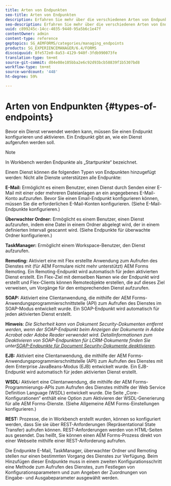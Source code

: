 ```yaml
---
title: Arten von Endpunkten
seo-title: Arten von Endpunkten
description: Erfahren Sie mehr über die verschiedenen Arten von Endpunkten.
seo-description: Erfahren Sie mehr über die verschiedenen Arten von Endpunkten.
uuid: c899245c-14cc-4035-9440-95a5b6c1e47f
contentOwner: admin
content-type: reference
geptopics: SG_AEMFORMS/categories/managing_endpoints
products: SG_EXPERIENCEMANAGER/6.4/FORMS
discoiquuid: 8fe572e0-8a53-4129-940f-3fdb990073fe
translation-type: tm+mt
source-git-commit: d04e08e105bba2e6c92d93bcb58839f1b5307bd8
workflow-type: tm+mt
source-wordcount: '448'
ht-degree: 59%

---
```



# Arten von Endpunkten {#types-of-endpoints}

Bevor ein Dienst verwendet werden kann, müssen Sie einen Endpunkt konfigurieren und aktivieren. Ein Endpunkt gibt an, wie ein Dienst aufgerufen werden soll.

>[!NOTE]
>
>In Workbench werden Endpunkte als „Startpunkte“ bezeichnet.

Einem Dienst können die folgenden Typen von Endpunkten hinzugefügt werden: Nicht alle Dienste unterstützen alle Endpunkte:

**E-Mail:** Ermöglicht es einem Benutzer, einen Dienst durch Senden einer E-Mail mit einer oder mehreren Dateianlagen an ein angegebenes E-Mail-Konto aufzurufen. Bevor Sie einen Email-Endpunkt konfigurieren können, müssen Sie die erforderlichen E-Mail-Konten konfigurieren. (Siehe E-Mail-Endpunkte konfigurieren.)

**Überwachter Ordner:** Ermöglicht es einem Benutzer, einen Dienst aufzurufen, indem eine Datei in einem Ordner abgelegt wird, der in einem definierten Intervall gescannt wird. (Siehe Endpunkte für überwachte Ordner konfigurieren.)

**TaskManager:** Ermöglicht einem Workspace-Benutzer, den Dienst aufzurufen.

**Remoting:** Aktiviert eine mit Flex erstellte Anwendung zum Aufrufen des Dienstes mit (für AEM Formulare nicht mehr unterstützt) AEM Forms Remoting. Ein Remoting-Endpunkt wird automatisch für jeden aktivierten Dienst erstellt. Ein Flex-Ziel mit demselben Namen wie der Endpunkt wird erstellt und Flex-Clients können Remoteobjekte erstellen, die auf dieses Ziel verweisen, um Vorgänge für den entsprechenden Dienst aufzurufen.

**SOAP:** Aktiviert eine Clientanwendung, die mithilfe der AEM Forms-Anwendungsprogrammierschnittstelle (API) zum Aufrufen des Dienstes im SOAP-Modus entwickelt wurde. Ein SOAP-Endpunkt wird automatisch für jeden aktivierten Dienst erstellt. 

**Hinweis**: *Die Sicherheit kann von Dokument Security-Dokumenten entfernt werden, wenn der SOAP-Endpunkt beim Anzeigen der Dokumente in Adobe Acrobat oder Adobe Reader verwendet wird. Detailinformationen zum Deaktivieren von SOAP-Endpunkten für LCRM-Dokumente finden Sie unter[SOAP-Endpunkte für Document Security-Dokumente deaktivieren](/help/forms/using/admin-help/configuring-client-server-options.md#disable-soap-endpoints-for-document-security-documents)*.

**EJB:** Aktiviert eine Clientanwendung, die mithilfe der AEM Forms-Anwendungsprogrammierschnittstelle (API) zum Aufrufen des Dienstes mit dem Enterprise JavaBeans-Modus (EJB) entwickelt wurde. Ein EJB-Endpunkt wird automatisch für jeden aktivierten Dienst erstellt.

**WSDL:** Aktiviert eine Clientanwendung, die mithilfe der AEM Forms-Programmierungs-APIs zum Aufrufen des Dienstes mithilfe der Web Service Definition Language (WSDL) entwickelt wurde. Die Seite „Core-Konfigurationen“ enthält eine Option zum Aktivieren der WSDL-Generierung für alle AEM Forms-Dienste. (Siehe Allgemeine AEM Forms-Einstellungen konfigurieren.)

**REST:** Prozesse, die in Workbench erstellt wurden, können so konfiguriert werden, dass Sie sie über REST-Anforderungen (Repräsentational State Transfer) aufrufen können. REST-Anforderungen werden von HTML-Seiten aus gesendet. Das heißt, Sie können einen AEM Forms-Prozess direkt von einer Webseite mithilfe einer REST-Anforderung aufrufen.

Die Endpunkte E-Mail, TaskManager, überwachter Ordner und Remoting stellen nur einen bestimmten Vorgang des Dienstes zur Verfügung. Beim Hinzufügen dieser Endpunkte muss in einem zweiten Konfigurationsschritt eine Methode zum Aufrufen des Dienstes, zum Festlegen von Konfigurationsparametern und zum Angeben der Zuordnungen von Eingabe- und Ausgabeparameter ausgewählt werden.
